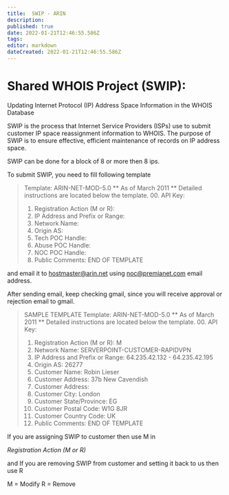 ```yaml
---
title:  SWIP - ARIN 
description: 
published: true
date: 2022-01-21T12:46:55.586Z
tags: 
editor: markdown
dateCreated: 2022-01-21T12:46:55.586Z
---
```



# Shared WHOIS Project (SWIP):
Updating Internet Protocol (IP) Address Space Information in the WHOIS Database

SWIP is the process that Internet Service Providers (ISPs) use to submit customer IP space reassignment information to WHOIS. The purpose of SWIP is  to ensure effective, efficient maintenance of records on IP address space.

SWIP can be done for a block of 8 or more then 8 ips.

To submit SWIP, you need to fill following template

 
> Template: ARIN-NET-MOD-5.0
> **  As of March 2011
> **  Detailed instructions are located below the template.
> 00. API Key:
> 01. Registration Action (M or R):
> 02. IP Address and Prefix or Range:
> 03. Network Name:
> 04. Origin AS:
> 05. Tech POC Handle:
> 06. Abuse POC Handle:
> 07. NOC POC Handle:
> 08. Public Comments:
> END OF TEMPLATE

 

and email it to hostmaster@arin.net using noc@premianet.com email address.

After sending email, keep checking gmail, since you will receive approval or rejection email to gmail.

 
> SAMPLE TEMPLATE
> Template: ARIN-NET-MOD-5.0
> **  As of March 2011
> **  Detailed instructions are located below the template.
> 00. API Key:
>  
> 01. Registration Action (M or R): M
> 02. Network Name: SERVERPOINT-CUSTOMER-RAPIDVPN
> 03. IP Address and Prefix or Range: 64.235.42.132 - 64.235.42.195
> 04. Origin AS: 26277
> 05. Customer Name: Robin Lieser
> 06. Customer Address: 37b New Cavendish
> 06. Customer Address:
> 07. Customer City: London
> 08. Customer State/Province: EG
> 09. Customer Postal Code: W1G 8JR
> 10. Customer Country Code: UK
> 11. Public Comments:
> END OF TEMPLATE

If you are assigning SWIP to customer then use M in

*Registration Action (M or R)*
 

and If you are removing SWIP from customer and setting it back to us then use R

M = Modify
R = Remove
